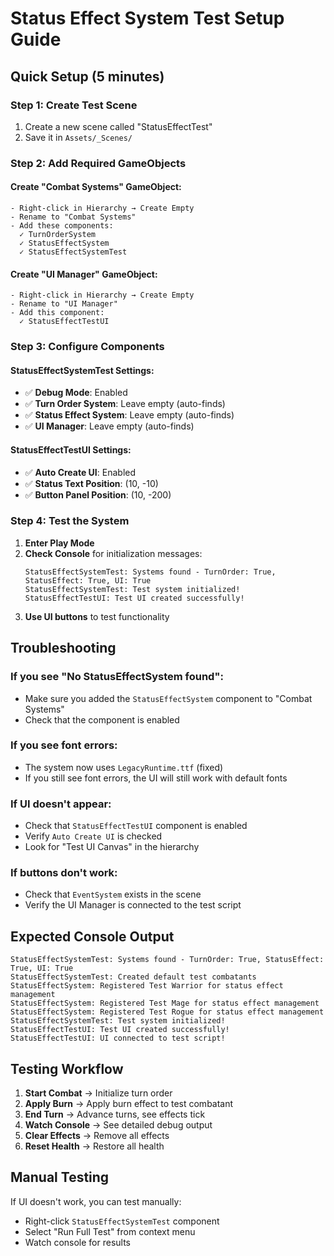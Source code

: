 # Status Effect System Test Setup Guide

## Quick Setup (5 minutes)

### Step 1: Create Test Scene
1. Create a new scene called "StatusEffectTest"
2. Save it in `Assets/_Scenes/`

### Step 2: Add Required GameObjects

#### Create "Combat Systems" GameObject:
```
- Right-click in Hierarchy → Create Empty
- Rename to "Combat Systems"
- Add these components:
  ✓ TurnOrderSystem
  ✓ StatusEffectSystem  
  ✓ StatusEffectSystemTest
```

#### Create "UI Manager" GameObject:
```
- Right-click in Hierarchy → Create Empty
- Rename to "UI Manager"
- Add this component:
  ✓ StatusEffectTestUI
```

### Step 3: Configure Components

#### StatusEffectSystemTest Settings:
- ✅ **Debug Mode**: Enabled
- ✅ **Turn Order System**: Leave empty (auto-finds)
- ✅ **Status Effect System**: Leave empty (auto-finds)
- ✅ **UI Manager**: Leave empty (auto-finds)

#### StatusEffectTestUI Settings:
- ✅ **Auto Create UI**: Enabled
- ✅ **Status Text Position**: (10, -10)
- ✅ **Button Panel Position**: (10, -200)

### Step 4: Test the System

1. **Enter Play Mode**
2. **Check Console** for initialization messages:
   ```
   StatusEffectSystemTest: Systems found - TurnOrder: True, StatusEffect: True, UI: True
   StatusEffectSystemTest: Test system initialized!
   StatusEffectTestUI: Test UI created successfully!
   ```
3. **Use UI buttons** to test functionality

## Troubleshooting

### If you see "No StatusEffectSystem found":
- Make sure you added the `StatusEffectSystem` component to "Combat Systems"
- Check that the component is enabled

### If you see font errors:
- The system now uses `LegacyRuntime.ttf` (fixed)
- If you still see font errors, the UI will still work with default fonts

### If UI doesn't appear:
- Check that `StatusEffectTestUI` component is enabled
- Verify `Auto Create UI` is checked
- Look for "Test UI Canvas" in the hierarchy

### If buttons don't work:
- Check that `EventSystem` exists in the scene
- Verify the UI Manager is connected to the test script

## Expected Console Output

```
StatusEffectSystemTest: Systems found - TurnOrder: True, StatusEffect: True, UI: True
StatusEffectSystemTest: Created default test combatants
StatusEffectSystem: Registered Test Warrior for status effect management
StatusEffectSystem: Registered Test Mage for status effect management
StatusEffectSystem: Registered Test Rogue for status effect management
StatusEffectSystemTest: Test system initialized!
StatusEffectTestUI: Test UI created successfully!
StatusEffectTestUI: UI connected to test script!
```

## Testing Workflow

1. **Start Combat** → Initialize turn order
2. **Apply Burn** → Apply burn effect to test combatant
3. **End Turn** → Advance turns, see effects tick
4. **Watch Console** → See detailed debug output
5. **Clear Effects** → Remove all effects
6. **Reset Health** → Restore all health

## Manual Testing

If UI doesn't work, you can test manually:
- Right-click `StatusEffectSystemTest` component
- Select "Run Full Test" from context menu
- Watch console for results 